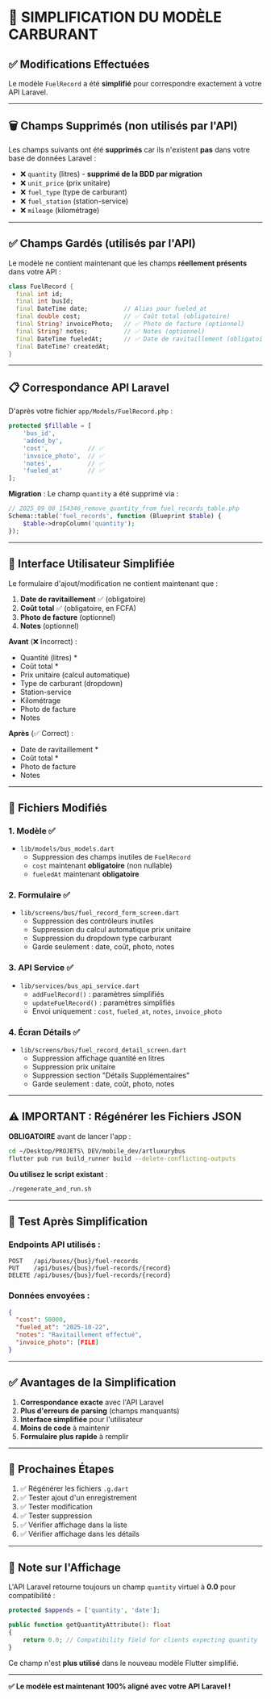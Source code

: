 # 🔧 SIMPLIFICATION DU MODÈLE CARBURANT

## ✅ Modifications Effectuées

Le modèle `FuelRecord` a été **simplifié** pour correspondre exactement à votre API Laravel.

---

## 🗑️ Champs Supprimés (non utilisés par l'API)

Les champs suivants ont été **supprimés** car ils n'existent **pas** dans votre base de données Laravel :

- ❌ `quantity` (litres) - **supprimé de la BDD par migration**
- ❌ `unit_price` (prix unitaire)
- ❌ `fuel_type` (type de carburant)
- ❌ `fuel_station` (station-service)
- ❌ `mileage` (kilométrage)

---

## ✅ Champs Gardés (utilisés par l'API)

Le modèle ne contient maintenant que les champs **réellement présents** dans votre API :

```dart
class FuelRecord {
  final int id;
  final int busId;
  final DateTime date;          // Alias pour fueled_at
  final double cost;            // ✅ Coût total (obligatoire)
  final String? invoicePhoto;   // ✅ Photo de facture (optionnel)
  final String? notes;          // ✅ Notes (optionnel)
  final DateTime fueledAt;      // ✅ Date de ravitaillement (obligatoire)
  final DateTime? createdAt;
}
```

---

## 📋 Correspondance API Laravel

D'après votre fichier `app/Models/FuelRecord.php` :

```php
protected $fillable = [
    'bus_id',
    'added_by',
    'cost',           // ✅
    'invoice_photo',  // ✅
    'notes',          // ✅
    'fueled_at'       // ✅
];
```

**Migration** : Le champ `quantity` a été supprimé via :
```php
// 2025_09_08_154346_remove_quantity_from_fuel_records_table.php
Schema::table('fuel_records', function (Blueprint $table) {
    $table->dropColumn('quantity');
});
```

---

## 📱 Interface Utilisateur Simplifiée

Le formulaire d'ajout/modification ne contient maintenant que :

1. **Date de ravitaillement** ✅ (obligatoire)
2. **Coût total** ✅ (obligatoire, en FCFA)
3. **Photo de facture** (optionnel)
4. **Notes** (optionnel)

**Avant** (❌ Incorrect) :
- Quantité (litres) *
- Coût total *
- Prix unitaire (calcul automatique)
- Type de carburant (dropdown)
- Station-service
- Kilométrage
- Photo de facture
- Notes

**Après** (✅ Correct) :
- Date de ravitaillement *
- Coût total *
- Photo de facture
- Notes

---

## 🔄 Fichiers Modifiés

### 1. **Modèle** ✅
- `lib/models/bus_models.dart`
  - Suppression des champs inutiles de `FuelRecord`
  - `cost` maintenant **obligatoire** (non nullable)
  - `fueledAt` maintenant **obligatoire**

### 2. **Formulaire** ✅
- `lib/screens/bus/fuel_record_form_screen.dart`
  - Suppression des contrôleurs inutiles
  - Suppression du calcul automatique prix unitaire
  - Suppression du dropdown type carburant
  - Garde seulement : date, coût, photo, notes

### 3. **API Service** ✅
- `lib/services/bus_api_service.dart`
  - `addFuelRecord()` : paramètres simplifiés
  - `updateFuelRecord()` : paramètres simplifiés
  - Envoi uniquement : `cost`, `fueled_at`, `notes`, `invoice_photo`

### 4. **Écran Détails** ✅
- `lib/screens/bus/fuel_record_detail_screen.dart`
  - Suppression affichage quantité en litres
  - Suppression prix unitaire
  - Suppression section "Détails Supplémentaires"
  - Garde seulement : date, coût, photo, notes

---

## ⚠️ IMPORTANT : Régénérer les Fichiers JSON

**OBLIGATOIRE** avant de lancer l'app :

```bash
cd ~/Desktop/PROJETS\ DEV/mobile_dev/artluxurybus
flutter pub run build_runner build --delete-conflicting-outputs
```

**Ou utilisez le script existant** :

```bash
./regenerate_and_run.sh
```

---

## 🧪 Test Après Simplification

### Endpoints API utilisés :

```
POST   /api/buses/{bus}/fuel-records
PUT    /api/buses/{bus}/fuel-records/{record}
DELETE /api/buses/{bus}/fuel-records/{record}
```

### Données envoyées :

```json
{
  "cost": 50000,
  "fueled_at": "2025-10-22",
  "notes": "Ravitaillement effectué",
  "invoice_photo": [FILE]
}
```

---

## ✅ Avantages de la Simplification

1. **Correspondance exacte** avec l'API Laravel
2. **Plus d'erreurs de parsing** (champs manquants)
3. **Interface simplifiée** pour l'utilisateur
4. **Moins de code** à maintenir
5. **Formulaire plus rapide** à remplir

---

## 🎯 Prochaines Étapes

1. ✅ Régénérer les fichiers `.g.dart`
2. ✅ Tester ajout d'un enregistrement
3. ✅ Tester modification
4. ✅ Tester suppression
5. ✅ Vérifier affichage dans la liste
6. ✅ Vérifier affichage dans les détails

---

## 📝 Note sur l'Affichage

L'API Laravel retourne toujours un champ `quantity` virtuel à **0.0** pour compatibilité :

```php
protected $appends = ['quantity', 'date'];

public function getQuantityAttribute(): float
{
    return 0.0; // Compatibility field for clients expecting quantity
}
```

Ce champ n'est **plus utilisé** dans le nouveau modèle Flutter simplifié.

---

**✅ Le modèle est maintenant 100% aligné avec votre API Laravel !**
